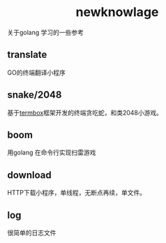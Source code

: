 # <center>newknowlage</center>
关于golang 学习的一些参考

## translate

GO的终端翻译小程序

## snake/2048

基于<u>termbox</u>框架开发的终端贪吃蛇，和类2048小游戏。

## boom
用golang 在命令行实现扫雷游戏

## download

HTTP下载小程序，单线程，无断点再续，单文件。

## log

很简单的日志文件
